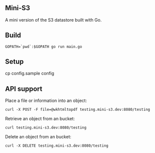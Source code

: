## Mini-S3

A mini version of the S3 datastore built with Go.

## Build

	GOPATH=`pwd`:$GOPATH go run main.go

## Setup

cp config.sample config

## API support

Place a file or information into an object:

	curl -X POST -F file=@wkhtmltopdf testing.mini-s3.dev:8080/testing

Retrieve an object from an bucket:

	curl testing.mini-s3.dev:8080/testing

Delete an object from an bucket:

	curl -X DELETE testing.mini-s3.dev:8080/testing

